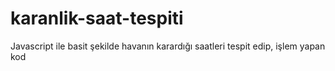 # karanlik-saat-tespiti
Javascript ile basit şekilde havanın karardığı saatleri tespit edip, işlem yapan kod
